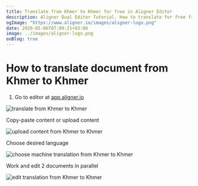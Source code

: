 ```yaml
---
title: Translate from Khmer to Khmer for free in Aligner Editor
description: Aligner Dual Editor Tutorial. How to translate for free from Khmer to Khmer. Aligner is multilingual document management platform. 
ogImage: "https://www.aligner.io/images/aligner-logo.png"
date: 2020-05-06T07:09:21+03:00
image: ../images/aligner-logo.png
onBlog: true
---
```


# How to translate document from Khmer to Khmer

1. Go to editor at [app.aligner.io](https://app.aligner.io "Aligner App web page")

![translate from Khmer to Khmer](../aligner-blank-editor.png "translate from Khmer to Khmer")

Copy-paste content or upload content

![upload content from Khmer to Khmer](../aligner-uploaded-document.png "upload content from Khmer to Khmer")

Choose desired language

![choose machine translation from Khmer to Khmer](../aligner-language-dropdown.png "choose machine translation from Khmer to Khmer")

Work and edit 2 documents in parallel

![edit translation from Khmer to Khmer](../aligner-double-sitded-editor.png "edit translation from Khmer to Khmer")

